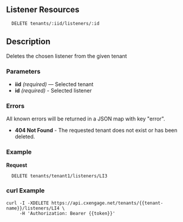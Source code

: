 ## Listener Resources

```
  DELETE tenants/:iid/listeners/:id
```

## Description

Deletes the chosen listener from the given tenant


### Parameters

- **iid** _(required)_ — Selected tenant
- **id** _(required)_ - Selected listener 

### Errors

All known errors will be returned in a JSON map with key "error".

- **404 Not Found** - The requested tenant does not exist or has been deleted.

### Example

**Request**

```
  DELETE tenants/tenant1/listeners/LI3
```


### curl Example

```
curl -I -XDELETE https://api.cxengage.net/tenants/{{tenant-name}}/listeners/LI4 \
     -H 'Authorization: Bearer {{token}}'  
```
